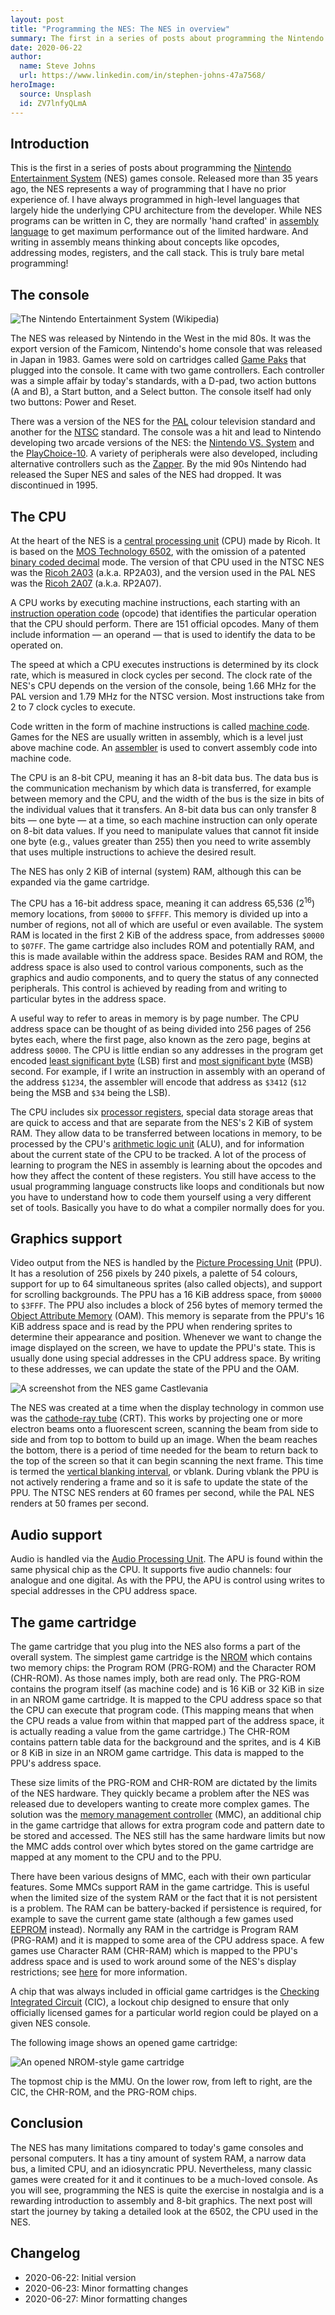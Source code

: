 ```yaml
---
layout: post
title: "Programming the NES: The NES in overview"
summary: The first in a series of posts about programming the Nintendo Entertainment System games console, starting with a history of the system and an overview of its internals.
date: 2020-06-22
author:
  name: Steve Johns
  url: https://www.linkedin.com/in/stephen-johns-47a7568/
heroImage:
  source: Unsplash
  id: ZV7lnfyQLmA
---
```


## Introduction

This is the first in a series of posts about programming the [Nintendo Entertainment System](https://en.wikipedia.org/wiki/Nintendo_Entertainment_System) (NES) games console. Released more than 35 years ago, the NES represents a way of programming that I have no prior experience of. I have always programmed in high-level languages that largely hide the underlying CPU architecture from the developer. While NES programs can be written in C, they are normally 'hand crafted' in [assembly language](https://en.wikipedia.org/wiki/Assembly_language) to get maximum performance out of the limited hardware. And writing in assembly means thinking about concepts like opcodes, addressing modes, registers, and the call stack. This is truly bare metal programming!

## The console

![](/images/2020-06-22-programming-the-nes-the-nes-in-overview/1280px-NES-Console-Set.jpg "The Nintendo Entertainment System (Wikipedia)")

The NES was released by Nintendo in the West in the mid 80s. It was the export version of the Famicom, Nintendo's home console that was released in Japan in 1983. Games were sold on cartridges called [Game Paks](https://en.wikipedia.org/wiki/Nintendo_Entertainment_System_Game_Pak) that plugged into the console. It came with two game controllers. Each controller was a simple affair by today's standards, with a D-pad, two action buttons (A and B), a Start button, and a Select button. The console itself had only two buttons: Power and Reset.

There was a version of the NES for the [PAL](https://en.wikipedia.org/wiki/PAL) colour television standard and another for the [NTSC](https://en.wikipedia.org/wiki/NTSC) standard. The console was a hit and lead to Nintendo developing two arcade versions of the NES: the [Nintendo VS. System](https://en.wikipedia.org/wiki/Nintendo_VS._System) and the [PlayChoice-10](https://en.wikipedia.org/wiki/PlayChoice-10). A variety of peripherals were also developed, including alternative controllers such as the [Zapper](https://en.wikipedia.org/wiki/NES_Zapper). By the mid 90s Nintendo had released the Super NES and sales of the NES had dropped. It was discontinued in 1995.

## The CPU

At the heart of the NES is a [central processing unit](https://en.wikipedia.org/wiki/Central_processing_unit) (CPU) made by Ricoh. It is based on the [MOS Technology 6502](https://en.wikipedia.org/wiki/MOS_Technology_6502), with the omission of a patented [binary coded decimal](https://en.wikipedia.org/wiki/Binary-coded_decimal) mode. The version of that CPU used in the NTSC NES was the [Ricoh 2A03](https://en.wikipedia.org/wiki/Ricoh_2A03) (a.k.a. RP2A03), and the version used in the PAL NES was the [Ricoh 2A07](https://en.wikipedia.org/wiki/Ricoh_2A03#Regional_variations) (a.k.a. RP2A07).

A CPU works by executing machine instructions, each starting with an [instruction operation code](https://en.wikipedia.org/wiki/Opcode) (opcode) that identifies the particular operation that the CPU should perform. There are 151 official opcodes. Many of them include information &mdash; an operand &mdash; that is used to identify the data to be operated on.

The speed at which a CPU executes instructions is determined by its clock rate, which is measured in clock cycles per second. The clock rate of the NES's CPU depends on the version of the console, being 1.66 MHz for the PAL version and 1.79 MHz for the NTSC version. Most instructions take from 2 to 7 clock cycles to execute.

Code written in the form of machine instructions is called [machine code](https://en.wikipedia.org/wiki/Machine_code). Games for the NES are usually written in assembly, which is a level just above machine code. An [assembler](https://en.wikipedia.org/wiki/Assembly_language#Assembler) is used to convert assembly code into machine code.

The CPU is an 8-bit CPU, meaning it has an 8-bit data bus. The data bus is the communication mechanism by which data is transferred, for example between memory and the CPU, and the width of the bus is the size in bits of the individual values that it transfers. An 8-bit data bus can only transfer 8 bits &mdash; one byte &mdash; at a time, so each machine instruction can only operate on 8-bit data values. If you need to manipulate values that cannot fit inside one byte (e.g., values greater than 255) then you need to write assembly that uses multiple instructions to achieve the desired result.

The NES has only 2 KiB of internal (system) RAM, although this can be expanded via the game cartridge.

The CPU has a 16-bit address space, meaning it can address 65,536 (2<sup>16</sup>) memory locations, from `$0000` to `$FFFF`. This memory is divided up into a number of regions, not all of which are useful or even available. The system RAM is located in the first 2 KiB of the address space, from addresses `$0000` to `$07FF`. The game cartridge also includes ROM and potentially RAM, and this is made available within the address space. Besides RAM and ROM, the address space is also used to control various components, such as the graphics and audio components, and to query the status of any connected peripherals. This control is achieved by reading from and writing to particular bytes in the address space.

A useful way to refer to areas in memory is by page number. The CPU address space can be thought of as being divided into 256 pages of 256 bytes each, where the first page, also known as the zero page, begins at address `$0000`. The CPU is little endian so any addresses in the program get encoded [least significant byte](https://en.wikipedia.org/wiki/Bit_numbering#Least_significant_byte) (LSB) first and [most significant byte](https://en.wikipedia.org/wiki/Bit_numbering#Most_significant_byte) (MSB) second. For example, if I write an instruction in assembly with an operand of the address `$1234`, the assembler will encode that address as `$3412` (`$12` being the MSB and `$34` being the LSB).

The CPU includes six [processor registers](https://en.wikipedia.org/wiki/Processor_register), special data storage areas that are quick to access and that are separate from the NES's 2 KiB of system RAM. They allow data to be transferred between locations in memory, to be processed by the CPU's [arithmetic logic unit](https://en.wikipedia.org/wiki/Arithmetic_logic_unit) (ALU), and for information about the current state of the CPU to be tracked. A lot of the process of learning to program the NES in assembly is learning about the opcodes and how they affect the content of these registers. You still have access to the usual programming language constructs like loops and conditionals but now you have to understand how to code them yourself using a very different set of tools. Basically you have to do what a compiler normally does for you.

## Graphics support

Video output from the NES is handled by the [Picture Processing Unit](https://en.wikipedia.org/wiki/Picture_Processing_Unit) (PPU). It has a resolution of 256 pixels by 240 pixels, a palette of 54 colours, support for up to 64 simultaneous sprites (also called objects), and support for scrolling backgrounds. The PPU has a 16 KiB address space, from `$0000` to `$3FFF`. The PPU also includes a block of 256 bytes of memory termed the [Object Attribute Memory](https://wiki.nesdev.com/w/index.php/PPU_OAM) (OAM). This memory is separate from the PPU's 16 KiB address space and is read by the PPU when rendering sprites to determine their appearance and position. Whenever we want to change the image displayed on the screen, we have to update the PPU's state. This is usually done using special addresses in the CPU address space. By writing to these addresses, we can update the state of the PPU and the OAM.

![](/images/2020-06-22-programming-the-nes-the-nes-in-overview/castlevania.png "A screenshot from the NES game Castlevania")

The NES was created at a time when the display technology in common use was the [cathode-ray tube](https://en.wikipedia.org/wiki/Cathode-ray_tube) (CRT). This works by projecting one or more electron beams onto a fluorescent screen, scanning the beam from side to side and from top to bottom to build up an image. When the beam reaches the bottom, there is a period of time needed for the beam to return back to the top of the screen so that it can begin scanning the next frame. This time is termed the [vertical blanking interval](https://en.wikipedia.org/wiki/Vertical_blanking_interval), or vblank. During vblank the PPU is not actively rendering a frame and so it is safe to update the state of the PPU. The NTSC NES renders at 60 frames per second, while the PAL NES renders at 50 frames per second.

## Audio support

Audio is handled via the [Audio Processing Unit](https://wiki.nesdev.com/w/index.php/APU). The APU is found within the same physical chip as the CPU. It supports five audio channels: four analogue and one digital. As with the PPU, the APU is control using writes to special addresses in the CPU address space.

## The game cartridge

The game cartridge that you plug into the NES also forms a part of the overall system. The simplest game cartridge is the [NROM](https://everything2.com/title/NROM) which contains two memory chips: the Program ROM (PRG-ROM) and the Character ROM (CHR-ROM). As those names imply, both are read only. The PRG-ROM contains the program itself (as machine code) and is 16 KiB or 32 KiB in size in an NROM game cartridge. It is mapped to the CPU address space so that the CPU can execute that program code. (This mapping means that when the CPU reads a value from within that mapped part of the address space, it is actually reading a value from the game cartridge.) The CHR-ROM contains pattern table data for the background and the sprites, and is 4 KiB or 8 KiB in size in an NROM game cartridge. This data is mapped to the PPU's address space.

These size limits of the PRG-ROM and CHR-ROM are dictated by the limits of the NES hardware. They quickly became a problem after the NES was released due to developers wanting to create more complex games. The solution was the [memory management controller](https://en.wikipedia.org/wiki/Memory_management_controller) (MMC), an additional chip in the game cartridge that allows for extra program code and pattern date to be stored and accessed. The NES still has the same hardware limits but now the MMC adds control over which bytes stored on the game cartridge are mapped at any moment to the CPU and to the PPU.

There have been various designs of MMC, each with their own particular features. Some MMCs support RAM in the game cartridge. This is useful when the limited size of the system RAM or the fact that it is not persistent is a problem. The RAM can be battery-backed if persistence is required, for example to save the current game state (although a few games used [EEPROM](https://en.wikipedia.org/wiki/EEPROM) instead). Normally any RAM in the cartridge is Program RAM (PRG-RAM) and it is mapped to some area of the CPU address space. A few games use Character RAM (CHR-RAM) which is mapped to the PPU's address space and is used to work around some of the NES's display restrictions; see [here](https://wiki.nesdev.com/w/index.php/CHR_ROM_vs._CHR_RAM#CHR_RAM) for more information.

A chip that was always included in official game cartridges is the [Checking Integrated Circuit](<https://en.wikipedia.org/wiki/CIC_(Nintendo)>) (CIC), a lockout chip designed to ensure that only officially licensed games for a particular world region could be played on a given NES console.

The following image shows an opened game cartridge:

![](/images/2020-06-22-programming-the-nes-the-nes-in-overview/NES-MissionCtrlRAMCart32K1.jpg "An opened NROM-style game cartridge")

The topmost chip is the MMU. On the lower row, from left to right, are the CIC, the CHR-ROM, and the PRG-ROM chips.

## Conclusion

The NES has many limitations compared to today's game consoles and personal computers. It has a tiny amount of system RAM, a narrow data bus, a limited CPU, and an idiosyncratic PPU. Nevertheless, many classic games were created for it and it continues to be a much-loved console. As you will see, programming the NES is quite the exercise in nostalgia and is a rewarding introduction to assembly and 8-bit graphics. The next post will start the journey by taking a detailed look at the 6502, the CPU used in the NES.

## Changelog

- 2020-06-22: Initial version
- 2020-06-23: Minor formatting changes
- 2020-06-27: Minor formatting changes
